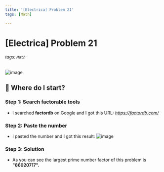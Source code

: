 ```yaml
---
title: '[Electrica] Problem 21'
tags: [Math]

---
```


# [Electrica] Problem 21

###### tags: `Math`

![image](https://hackmd.io/_uploads/SkK6ipKTA.png)


## :memo: Where do I start?

### Step 1: Search factorable tools

- I searched **factordb** on Google and I got this URL: *https://factordb.com/*

### Step 2: Paste the number

- I pasted the number and I got this result: ![image](https://hackmd.io/_uploads/BkZr6TFTR.png)






### Step 3: Solution

- As you can see the largest prime number factor of this problem is **"86020717".**

